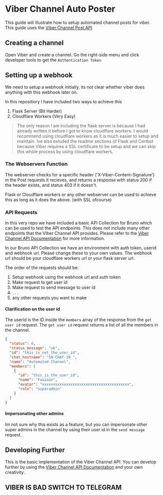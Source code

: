 # Viber Channel Auto Poster

This guide will illustrate how to setup automated channel posts for viber. This guide uses the [Viber Channel Post API ](https://developers.viber.com/docs/tools/channels-post-api/#channels-post-api)

## Creating a channel

Open Viber and create a channel. Go the right-side menu and click developer tools to get the `Authentication Token`

## Setting up a webhook

We need to setup a webhook initially, its not clear whether viber does anything with this webhook later on.

In this repositiory I have included two ways to achieve this
1. Flask Server (Bit Harder)
2. Cloudflare Workers (Very Easy)

> The only reason I am including the flask server is because I had already written it before I got to know cloudflare workers. I would recommend using cloudflare workers as it is much easier to setup and maintain. Ive also exluded the readme sections of Flask and Certbot because Viber requires a SSL certificate to be setup and we can skip this whole process by using cloudflare workers.

### The Webservers Function

The webserver checks for a specific header ('X-Viber-Content-Signature') in the Post requests it recieves, and returns a response with status 200 if the header exists, and status 403 if it doesn't.

Flask or Cloudflare workers or any other webserver can be used to achieve this as long as it does the above. (with SSL ofcourse)

### API Requests

In this very repo we have included a basic API Collection for Bruno which can be used to test the API endpoints. This does not include many other endpoints that the Viber Channel API provides. Please refer to the [Viber Channel API Documentation](https://developers.viber.com/docs/tools/channels-post-api/#channels-post-api) for more information.

In our Bruno API Collection we have an environment with auth token, userid and webhook url. Please change these to your own values. The webhook url should be your cloudflare workers url or your flask server url.

The order of the requests should be:
1. Setup webhook using the webhook url and auth token
2. Make request to get user id
3. Make request to send message to user id
4. . . .
5. any other requests you want to make

#### Clarification on the user id

The userid is the ID inside the `members` array of the response from the `get user id` request. The `get user id` request returns a list of all the members in the channel.


```json
{
  "status": 0,
  "status_message": "ok",
  "id": "this_is_not_the_user_id",
  "chat_hostname": "SN-CHAT-10_",
  "name": "Automated Channel",
  "members": [
    {
      "id": "this_is_the_user_id",
      "name": "Fauzaan",
      "avatar": "xxxxxxxxxxxxxxxxxxxxxxxxxxxxxxxxxxxxxxxx",
      "role": "superadmin"
    }
  ]
}
```

#### Impersonating other admins

Im not sure why this exists as a feature, but you can impersonate other super admins in the channel by using their user id in the `send message` request.

## Developing Further

This is the basic implementation of the Viber Channel API. You can develop further by using the [Viber Channel API Documentation](https://developers.viber.com/docs/tools/channels-post-api/#channels-post-api) and your own creativity.

## VIBER IS BAD SWITCH TO TELEGRAM 


